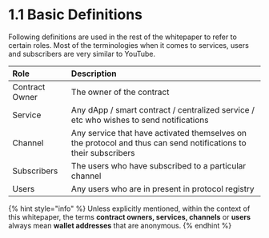 # 1.1 Basic Definitions

Following definitions are used in the rest of the whitepaper to refer to certain roles. Most of the terminologies when it comes to services, users and subscribers are very similar to YouTube.

| **Role** | Description |
| :--- | :--- |
| Contract Owner | The owner of the contract |
| Service | Any dApp / smart contract / centralized service / etc who wishes to send notifications |
| Channel | Any service that have activated themselves on the protocol and thus can send notifications to their subscribers |
| Subscribers | The users who have subscribed to a particular channel |
| Users | Any users who are in present in protocol registry |

{% hint style="info" %}
Unless explicitly mentioned, within the context of this whitepaper, the terms **contract owners, services, channels** or **users** always mean **wallet addresses** that are anonymous.
{% endhint %}

